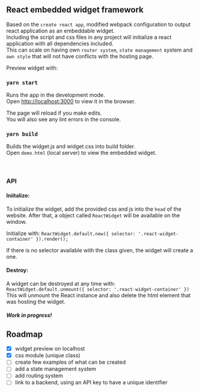 ## React embedded widget framework

Based on the `create react app`, modified webpack configuration to output react application as an embeddable widget.<br>
Including the script and css files in any project will initialize a react application with all dependencies included. <br>
This can scale on having own `router system`, `state management` system and `own style` that will not have conflicts with the hosting page. 


Preview widget with:

### `yarn start`

Runs the app in the development mode.<br>
Open [http://localhost:3000](http://localhost:3000) to view it in the browser.

The page will reload if you make edits.<br>
You will also see any lint errors in the console.

### `yarn build`

Builds the widget.js and widget.css into build folder. <br>
Open `demo.html` (local server) to view the embedded widget.
<br>
<br>
<br>

### API

#### Iniitalize:

To initialize the widget, add the provided css and js into the `head` of the website.
After that, a object called `ReactWidget` will be available on the window.

Initialize with: `ReactWidget.default.new({ selector: '.react-widget-container' }).render();`

If there is no selector available with the class given, the widget will create a one.

#### Destroy:
A widget can be destroyed at any time with: <br>
`ReactWidget.default.unmount({ selector: '.react-widget-container' })` <br>
This will unmount the React instance and also delete the html element that was hosting the widget.

##### Work in progress! 
## Roadmap
- [x] widget preview on localhost
- [x] css module (unique class) 
- [ ] create few examples of what can be created
- [ ] add a state management system
- [ ] add routing system
- [ ] link to a backend, using an API key to have a unique identifier
